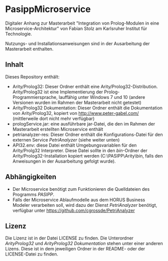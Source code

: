 # PasippMicroservice

Digitaler Anhang zur Masterarbeit
"Integration von Prolog-Modulen in eine Microservice-Architektur"
von Fabian Stolz am Karlsruher Institut für Technologie.

Nutzungs- und Installationsanweisungen sind in der Ausarbeitung
der Masterarbeit enthalten.

## Inhalt

Dieses Repository enthält:
* Arity/Prolog32: Dieser Ordner enthält eine Arity/Prolog32-Distribution. Arity/Prolog32 ist eine Implementierung der Prolog-Programmiersprache, lauffähig unter Windows 7 und 10 (andere Versionen wurden im Rahmen der Masterarbeit nicht getestet)
* Arity/Prolog32 Dokumentation: Dieser Ordner enthält die Dokumentation von Arity/Prolog32, kopiert von http://www.peter-gabel.com/ (mittlerweile dort nicht mehr verfügbar)
* prologService.jar: eine ausführbare jar-Datei, die den im Rahmen der Masterarbeit erstellten Microservice enthält
* petrianalyzer-res: Dieser Ordner enthält die Konfigurations-Datei für den externen Service _PetriAnalyzer_ (siehe weiter unten)
* API32.env: diese Datei enthält Umgebungsvariablen für den Arity/Prolg32 Interpreter. Diese Datei sollte in den _bin_-Ordner der Arity/Prolog32-Installation kopiert werden (C:\PASIPP\Arity\bin, falls den Anweisungen in der Ausarbeitung gefolgt wurde).

## Abhängigkeiten
* Der Microservice benötigt zum Funktionieren die Quelldateien des Programms _PASIPP_.
* Falls der Microservice Ablaufmodelle aus dem HORUS Business Modeler verarbeiten soll, wird dazu der Dienst _PetriAnalyzer_ benötigt, verfügbar unter https://github.com/cgrossde/PetriAnalyzer

## Lizenz
Die Lizenz ist in der Datei LICENSE zu finden. Die Unterordner _ArityProlog32_ und _ArityProlog32 Dokumentation_ stehen unter einer anderen Lizens. Diese ist in dem jeweiligen Ordner in der README- oder der LICENSE-Datei zu finden.